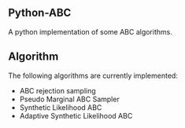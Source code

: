 Python-ABC
----------
A python implementation of some ABC algorithms.

Algorithm
---------

The following algorithms are currently implemented:
- ABC rejection sampling
- Pseudo Marginal ABC Sampler
- Synthetic Likelihood ABC
- Adaptive Synthetic Likelihood ABC
